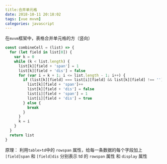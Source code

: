 ```yaml
---
title:合并单元格
date: 2018-10-11 20:18:02
tags: [vue mvvm]
categories: javascript
---
```


在`mvvm`框架中，表格合并单元格的方（竖向）

```javascript
const combineCell = (list) => {
  for (let field in list[0]) {
    var k = 0
    while (k < list.length) {
      list[k][field + 'span'] = 1
      list[k][field + 'dis'] = false
      for (var i = k + 1; i <= list.length - 1; i++) {
        if (list[k][field] === list[i][field] && list[k][field] !== '') {
          list[k][field + 'span']++
          list[k][field + 'dis'] = false
          list[i][field + 'span'] = 1
          list[i][field + 'dis'] = true
        } else {
          break
        }
      }
      k = i
    }
  }
  return list
}
```
原理： 利用`table>td`中的 `rowspan` 属性，给每一条数据的每个字段加上 `[field]span` 和 `[field]dis`
分别表示 td 的 `rowspan` 属性 和 `display` 属性